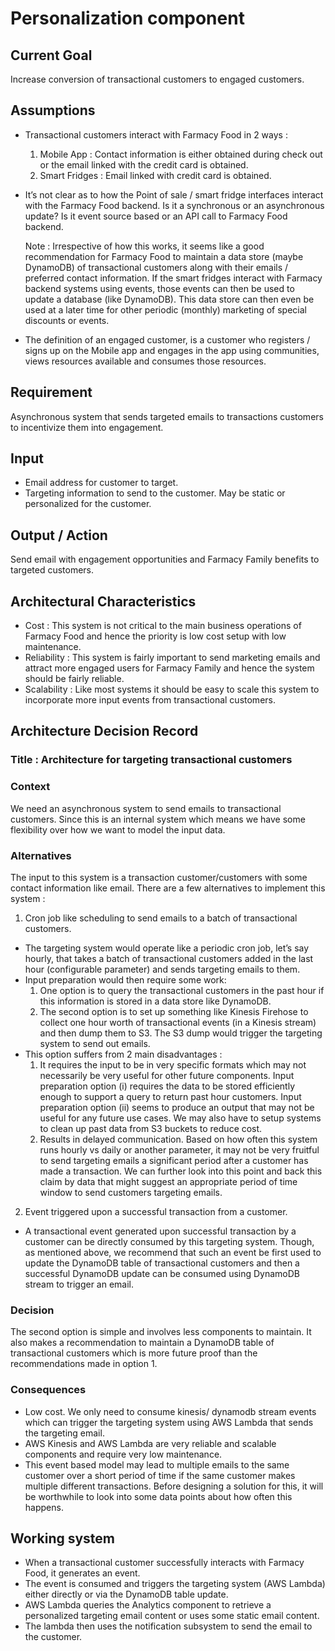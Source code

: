 # Personalization component

## Current Goal 
Increase conversion of transactional customers to engaged customers. 

## Assumptions 

- Transactional customers interact with Farmacy Food in 2 ways : 
  1. Mobile App : Contact information is either obtained during check out or the email linked with the credit card is obtained. 
  2. Smart Fridges : Email linked with credit card is obtained.
- It’s not clear as to how the Point of sale / smart fridge interfaces interact with the Farmacy Food backend. Is it a synchronous or an asynchronous update? 
Is it event source based or an API call to Farmacy Food backend. 
  
  Note : Irrespective of how this works, it seems like a good recommendation for Farmacy Food to maintain a data store (maybe DynamoDB) of transactional customers 
  along with their emails / preferred contact information. If the smart fridges interact with Farmacy backend systems using events, those events can then be used 
  to update a database (like DynamoDB). This data store can then even be used at a later time for other periodic (monthly) marketing of special discounts or events. 
- The definition of an engaged customer, is a customer who registers / signs up on the Mobile app and engages in the app using communities, views resources available and consumes those resources.

## Requirement 
Asynchronous system that sends targeted emails to transactions customers to incentivize them into engagement. 

## Input 
- Email address for customer to target. 
- Targeting information to send to the customer. May be static or personalized for the customer. 

## Output / Action
Send email with engagement opportunities and Farmacy Family benefits to targeted customers. 

## Architectural Characteristics 
- Cost : This system is not critical to the main business operations of Farmacy Food and hence the priority is low cost setup with low maintenance. 
- Reliability : This system is fairly important to send marketing emails and attract more engaged users for Farmacy Family and hence the system should be fairly reliable. 
- Scalability : Like most systems it should be easy to scale this system to incorporate more input events from transactional customers. 

## Architecture Decision Record 

### Title : Architecture for targeting transactional customers 

### Context 
We need an asynchronous system to send emails to transactional customers. Since this is an internal system which means we have some flexibility over how we want to model the input data.

### Alternatives  
The input to this system is a transaction customer/customers with some contact information like email. There are a few alternatives to implement this system : 
1. Cron job like scheduling to send emails to a batch of transactional customers. 
  - The targeting system would operate like a periodic cron job, let’s say hourly, that takes a batch of transactional customers added in the last hour (configurable parameter) and sends targeting emails to them. 
  - Input preparation would then require some work: 
    1. One option is to query the transactional customers in the past hour if this information is stored in a data store like DynamoDB. 
    2. The second option is to set up something like Kinesis Firehose to collect one hour worth of transactional events (in a Kinesis stream) and then dump them to S3. The S3 dump would trigger the targeting system to send out emails. 
  - This option suffers from 2 main disadvantages : 
    1. It requires the input to be in very specific formats which may not necessarily be very useful for other future components. Input preparation option (i) requires the data to be stored efficiently enough to support a query to return past hour customers. Input preparation option (ii) seems to produce an output that may not be useful for any future use cases. We may also have to setup systems to clean up past data from S3 buckets to reduce cost. 
    2. Results in delayed communication. Based on how often this system runs hourly vs daily or another parameter, it may not be very fruitful to send targeting emails a significant period after a customer has made a transaction. We can further look into this point and back this claim by data that might suggest an appropriate period of time window to send customers targeting emails. 

2. Event triggered upon a successful transaction from a customer. 
- A transactional event generated upon successful transaction by a customer can be directly consumed by this targeting system. Though, as mentioned above, we recommend that such an event be first used to update the DynamoDB table of transactional customers and then a successful DynamoDB update can be consumed using DynamoDB stream to trigger an email. 

### Decision  
The second option is simple and involves less components to maintain. It also makes a recommendation to maintain a DynamoDB table of transactional customers which is more future proof than the recommendations made in option 1. 

### Consequences  
- Low cost. We only need to consume kinesis/ dynamodb stream events which can trigger the targeting system using AWS Lambda that sends the targeting email. 
- AWS Kinesis and AWS Lambda are very reliable and scalable components and require very low maintenance. 
- This event based model may lead to multiple emails to the same customer over a short period of time if the same customer makes multiple different transactions. Before designing a solution for this, it will be worthwhile to look into some data points about how often this happens.

## Working system 
- When a transactional customer successfully interacts with Farmacy Food, it generates an event. 
- The event is consumed and triggers the targeting system (AWS Lambda) either directly or via the DynamoDB table update. 
- AWS Lambda queries the Analytics component to retrieve a personalized targeting email content or uses some static email content. 
- The lambda then uses the notification subsystem to send the email to the customer. 
